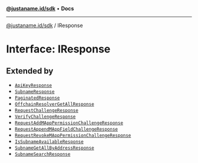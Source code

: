 [**@justaname.id/sdk**](../README.md) • **Docs**

***

[@justaname.id/sdk](../globals.md) / IResponse

# Interface: IResponse

## Extended by

- [`ApiKeyResponse`](ApiKeyResponse.md)
- [`SubnameResponse`](SubnameResponse.md)
- [`PaginatedResponse`](PaginatedResponse.md)
- [`OffchainResolverGetAllResponse`](OffchainResolverGetAllResponse.md)
- [`RequestChallengeResponse`](RequestChallengeResponse.md)
- [`VerifyChallengeResponse`](VerifyChallengeResponse.md)
- [`RequestAddMAppPermissionChallengeResponse`](RequestAddMAppPermissionChallengeResponse.md)
- [`RequestAppendMAppFieldChallengeResponse`](RequestAppendMAppFieldChallengeResponse.md)
- [`RequestRevokeMAppPermissionChallengeResponse`](RequestRevokeMAppPermissionChallengeResponse.md)
- [`IsSubnameAvailableResponse`](IsSubnameAvailableResponse.md)
- [`SubnameGetAllByAddressResponse`](SubnameGetAllByAddressResponse.md)
- [`SubnameSearchResponse`](SubnameSearchResponse.md)
